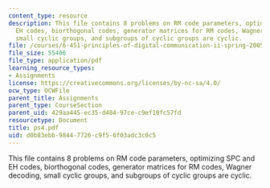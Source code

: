 ```yaml
---
content_type: resource
description: This file contains 8 problems on RM code parameters, optimizing SPC and
  EH codes, biorthogonal codes, generator matrices for RM codes, Wagner decoding,
  small cyclic groups, and subgroups of cyclic groups are cyclic.
file: /courses/6-451-principles-of-digital-communication-ii-spring-2005/d0b83ebb98447726c9f56f03adc3c0c5_ps4.pdf
file_size: 55406
file_type: application/pdf
learning_resource_types:
- Assignments
license: https://creativecommons.org/licenses/by-nc-sa/4.0/
ocw_type: OCWFile
parent_title: Assignments
parent_type: CourseSection
parent_uid: 429aa445-ec35-d484-97ce-c9ef10fc57fd
resourcetype: Document
title: ps4.pdf
uid: d0b83ebb-9844-7726-c9f5-6f03adc3c0c5
---
```

This file contains 8 problems on RM code parameters, optimizing SPC and EH codes, biorthogonal codes, generator matrices for RM codes, Wagner decoding, small cyclic groups, and subgroups of cyclic groups are cyclic.